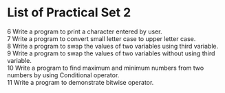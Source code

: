 # List of Practical Set 2 

6 	Write a program to print a character entered by user.   
7 	Write a program to convert small letter case to upper letter case.  
8 	Write a program to swap the values of two variables using third variable.   
9 	Write a program to swap the values of two variables without using third variable.   
10  Write a program to find maximum and minimum numbers from two numbers by using Conditional operator.     
11  Write a program to demonstrate bitwise operator.    